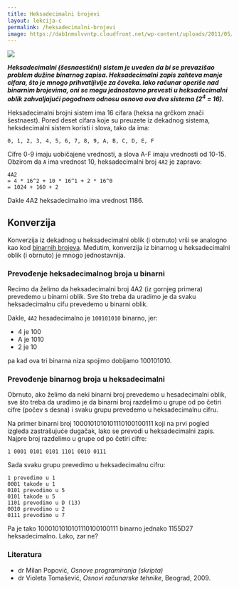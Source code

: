 ```yaml
---
title: Heksadecimalni brojevi
layout: lekcija-c
permalink: /heksadecimalni-brojevi
image: https://dab1nmslvvntp.cloudfront.net/wp-content/uploads/2011/05/color-hex-examples.png
---
```


![]({{page.image}})

***Heksadecimalni (šesnaestični) sistem je uveden da bi se prevazišao problem dužine binarnog zapisa. Heksadecimalni zapis zahteva manje cifara, što je mnogo prihvatljivije za čoveka. Iako računar operiše nad binarnim brojevima, oni se mogu jednostavno prevesti u heksadecimalni oblik zahvaljajući pogodnom odnosu osnova ova dva sistema (2<sup>4</sup> = 16).***

Heksadecimalni brojni sistem ima 16 cifara (heksa na grčkom znači šestnaest). Pored deset cifara koje su preuzete iz dekadnog sistema, heksdecimalni sistem koristi i slova, tako da ima:

```
0, 1, 2, 3, 4, 5, 6, 7, 8, 9, A, B, C, D, E, F
```

Cifre 0-9 imaju uobičajene vrednosti, a slova A-F imaju vrednosti od 10-15. Obzirom da `A` ima vrednost 10, heksadecimalni broj `4A2` je zapravo:

```
4A2
= 4 * 16^2 + 10 * 16^1 + 2 * 16^0
= 1024 + 160 + 2
```

Dakle 4A2 heksadecimalno ima vrednost 1186.

## Konverzija

Konverzija iz dekadnog u heksadecimalni oblik (i obrnuto) vrši se analogno kao kod [binarnih brojeva](/binarni-brojevi). Međutim, konverzija iz binarnog u heksadecimalni oblik (i obrnuto) je mnogo jednostavnija.

### Prevođenje heksadecimalnog broja u binarni

Recimo da želimo da heksadecimalni broj 4A2 (iz gornjeg primera) prevedemo u binarni oblik. Sve što treba da uradimo je da svaku heksadecimalnu cifu prevedemo u binarni oblik.

Dakle, `4A2` hesadecimalno je `100101010` binarno, jer:

- 4 je 100
- A je 1010
- 2 je 10

pa kad ova tri binarna niza spojimo dobijamo 100101010.

### Prevođenje binarnog broja u heksadecimalni

Obrnuto, ako želimo da neki binarni broj prevedemo u hesadecimalni oblik, sve što treba da uradimo je da binarni broj razdelimo u grupe od po četiri cifre (počev s desna) i svaku grupu prevedemo u heksadecimalnu cifru.

Na primer binarni broj 1000101010101110100100111 koji na prvi pogled izgleda zastrašujuće dugačak, lako se prevodi u heksadecimalni zapis. Najpre broj razdelimo u grupe od po četiri cifre:

```
1 0001 0101 0101 1101 0010 0111
```

Sada svaku grupu prevedimo u heksadecimalnu cifru:

```
1 prevodimo u 1
0001 takođe u 1
0101 prevodimo u 5
0101 takođe u 5
1101 prevodimo u D (13)
0010 prevodimo u 2
0111 prevodimo u 7
```

Pa je tako 1000101010101110100100111 binarno jednako 1155D27 heksadecimalno. Lako, zar ne?

### Literatura

- dr Milan Popović, *Osnove programiranja (skripta)*
- dr Violeta Tomašević, *Osnovi računarske tehnike*, Beograd, 2009.
